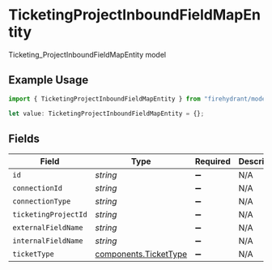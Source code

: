 # TicketingProjectInboundFieldMapEntity

Ticketing_ProjectInboundFieldMapEntity model

## Example Usage

```typescript
import { TicketingProjectInboundFieldMapEntity } from "firehydrant/models/components";

let value: TicketingProjectInboundFieldMapEntity = {};
```

## Fields

| Field                                                          | Type                                                           | Required                                                       | Description                                                    |
| -------------------------------------------------------------- | -------------------------------------------------------------- | -------------------------------------------------------------- | -------------------------------------------------------------- |
| `id`                                                           | *string*                                                       | :heavy_minus_sign:                                             | N/A                                                            |
| `connectionId`                                                 | *string*                                                       | :heavy_minus_sign:                                             | N/A                                                            |
| `connectionType`                                               | *string*                                                       | :heavy_minus_sign:                                             | N/A                                                            |
| `ticketingProjectId`                                           | *string*                                                       | :heavy_minus_sign:                                             | N/A                                                            |
| `externalFieldName`                                            | *string*                                                       | :heavy_minus_sign:                                             | N/A                                                            |
| `internalFieldName`                                            | *string*                                                       | :heavy_minus_sign:                                             | N/A                                                            |
| `ticketType`                                                   | [components.TicketType](../../models/components/tickettype.md) | :heavy_minus_sign:                                             | N/A                                                            |